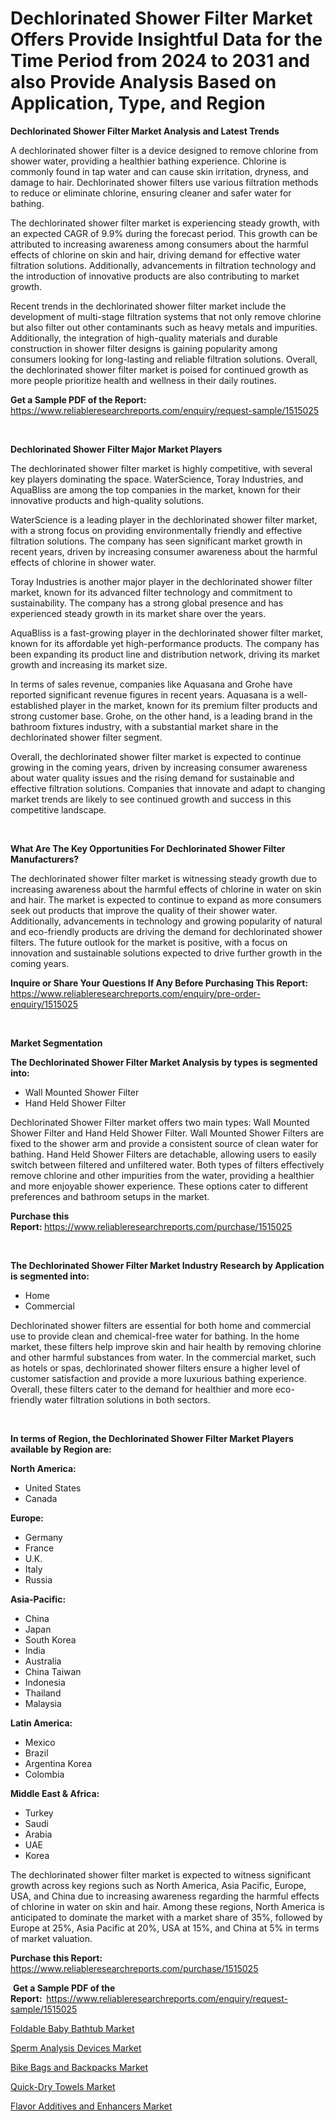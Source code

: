 <p><h1>Dechlorinated Shower Filter Market Offers Provide Insightful Data for the Time Period from 2024 to 2031 and also Provide Analysis Based on Application, Type, and Region</h1></p><p><strong>Dechlorinated Shower Filter Market Analysis and Latest Trends</strong></p>
<p><p>A dechlorinated shower filter is a device designed to remove chlorine from shower water, providing a healthier bathing experience. Chlorine is commonly found in tap water and can cause skin irritation, dryness, and damage to hair. Dechlorinated shower filters use various filtration methods to reduce or eliminate chlorine, ensuring cleaner and safer water for bathing.</p><p>The dechlorinated shower filter market is experiencing steady growth, with an expected CAGR of 9.9% during the forecast period. This growth can be attributed to increasing awareness among consumers about the harmful effects of chlorine on skin and hair, driving demand for effective water filtration solutions. Additionally, advancements in filtration technology and the introduction of innovative products are also contributing to market growth.</p><p>Recent trends in the dechlorinated shower filter market include the development of multi-stage filtration systems that not only remove chlorine but also filter out other contaminants such as heavy metals and impurities. Additionally, the integration of high-quality materials and durable construction in shower filter designs is gaining popularity among consumers looking for long-lasting and reliable filtration solutions. Overall, the dechlorinated shower filter market is poised for continued growth as more people prioritize health and wellness in their daily routines.</p></p>
<p><strong>Get a Sample PDF of the Report:&nbsp;</strong> <a href="https://www.reliableresearchreports.com/enquiry/request-sample/1515025">https://www.reliableresearchreports.com/enquiry/request-sample/1515025</a></p>
<p>&nbsp;</p>
<p><strong>Dechlorinated Shower Filter Major Market Players</strong></p>
<p><p>The dechlorinated shower filter market is highly competitive, with several key players dominating the space. WaterScience, Toray Industries, and AquaBliss are among the top companies in the market, known for their innovative products and high-quality solutions.</p><p>WaterScience is a leading player in the dechlorinated shower filter market, with a strong focus on providing environmentally friendly and effective filtration solutions. The company has seen significant market growth in recent years, driven by increasing consumer awareness about the harmful effects of chlorine in shower water.</p><p>Toray Industries is another major player in the dechlorinated shower filter market, known for its advanced filter technology and commitment to sustainability. The company has a strong global presence and has experienced steady growth in its market share over the years.</p><p>AquaBliss is a fast-growing player in the dechlorinated shower filter market, known for its affordable yet high-performance products. The company has been expanding its product line and distribution network, driving its market growth and increasing its market size.</p><p>In terms of sales revenue, companies like Aquasana and Grohe have reported significant revenue figures in recent years. Aquasana is a well-established player in the market, known for its premium filter products and strong customer base. Grohe, on the other hand, is a leading brand in the bathroom fixtures industry, with a substantial market share in the dechlorinated shower filter segment.</p><p>Overall, the dechlorinated shower filter market is expected to continue growing in the coming years, driven by increasing consumer awareness about water quality issues and the rising demand for sustainable and effective filtration solutions. Companies that innovate and adapt to changing market trends are likely to see continued growth and success in this competitive landscape.</p></p>
<p>&nbsp;</p>
<p><strong>What Are The Key Opportunities For Dechlorinated Shower Filter Manufacturers?</strong></p>
<p><p>The dechlorinated shower filter market is witnessing steady growth due to increasing awareness about the harmful effects of chlorine in water on skin and hair. The market is expected to continue to expand as more consumers seek out products that improve the quality of their shower water. Additionally, advancements in technology and growing popularity of natural and eco-friendly products are driving the demand for dechlorinated shower filters. The future outlook for the market is positive, with a focus on innovation and sustainable solutions expected to drive further growth in the coming years.</p></p>
<p><strong>Inquire or Share Your Questions If Any Before Purchasing This Report:</strong> <a href="https://www.reliableresearchreports.com/enquiry/pre-order-enquiry/1515025">https://www.reliableresearchreports.com/enquiry/pre-order-enquiry/1515025</a></p>
<p>&nbsp;</p>
<p><strong>Market Segmentation</strong></p>
<p><strong>The Dechlorinated Shower Filter Market Analysis by types is segmented into:</strong></p>
<p><ul><li>Wall Mounted Shower Filter</li><li>Hand Held Shower Filter</li></ul></p>
<p><p>Dechlorinated Shower Filter market offers two main types: Wall Mounted Shower Filter and Hand Held Shower Filter. Wall Mounted Shower Filters are fixed to the shower arm and provide a consistent source of clean water for bathing. Hand Held Shower Filters are detachable, allowing users to easily switch between filtered and unfiltered water. Both types of filters effectively remove chlorine and other impurities from the water, providing a healthier and more enjoyable shower experience. These options cater to different preferences and bathroom setups in the market.</p></p>
<p><strong>Purchase this Report:&nbsp;</strong><a href="https://www.reliableresearchreports.com/purchase/1515025">https://www.reliableresearchreports.com/purchase/1515025</a></p>
<p>&nbsp;</p>
<p><strong>The Dechlorinated Shower Filter Market Industry Research by Application is segmented into:</strong></p>
<p><ul><li>Home</li><li>Commercial</li></ul></p>
<p><p>Dechlorinated shower filters are essential for both home and commercial use to provide clean and chemical-free water for bathing. In the home market, these filters help improve skin and hair health by removing chlorine and other harmful substances from water. In the commercial market, such as hotels or spas, dechlorinated shower filters ensure a higher level of customer satisfaction and provide a more luxurious bathing experience. Overall, these filters cater to the demand for healthier and more eco-friendly water filtration solutions in both sectors.</p></p>
<p>&nbsp;</p>
<p><strong>In terms of Region, the Dechlorinated Shower Filter Market Players available by Region are:</strong></p>
<p>
    <p> <strong> North America: </strong>
        <ul>
            <li>United States</li>
            <li>Canada</li>
        </ul>
        </p> 
    <p> <strong> Europe: </strong>
        <ul>
            <li>Germany</li>
            <li>France</li>
            <li>U.K.</li>
            <li>Italy</li>
            <li>Russia</li>
        </ul>
        </p> 
    <p> <strong> Asia-Pacific: </strong>
        <ul>
            <li>China</li>
            <li>Japan</li>
            <li>South Korea</li>
            <li>India</li>
            <li>Australia</li>
            <li>China Taiwan</li>
            <li>Indonesia</li>
            <li>Thailand</li>
            <li>Malaysia</li>
        </ul>
        </p> 
    <p> <strong> Latin America: </strong>
        <ul>
            <li>Mexico</li>
            <li>Brazil</li>
            <li>Argentina Korea</li>
            <li>Colombia</li>
        </ul>
        </p> 
    <p> <strong> Middle East & Africa: </strong>
        <ul>
            <li>Turkey</li>
            <li>Saudi</li>
            <li>Arabia</li>
            <li>UAE</li>
            <li>Korea</li>
        </ul>
    </p>
    </p>
<p><p>The dechlorinated shower filter market is expected to witness significant growth across key regions such as North America, Asia Pacific, Europe, USA, and China due to increasing awareness regarding the harmful effects of chlorine in water on skin and hair. Among these regions, North America is anticipated to dominate the market with a market share of 35%, followed by Europe at 25%, Asia Pacific at 20%, USA at 15%, and China at 5% in terms of market valuation.</p></p>
<p><strong>Purchase this Report: </strong><a href="https://www.reliableresearchreports.com/purchase/1515025">https://www.reliableresearchreports.com/purchase/1515025</a></p>
<p>&nbsp;<strong>Get a Sample PDF of the Report:&nbsp;&nbsp;</strong><a href="https://www.reliableresearchreports.com/enquiry/request-sample/1515025">https://www.reliableresearchreports.com/enquiry/request-sample/1515025</a></p>
<p><strong></strong></p>
<p><p><a href="https://github.com/zjyglelu/Market-Research-Report-List-1/blob/main/foldable-baby-bathtub-market.md">Foldable Baby Bathtub Market</a></p><p><a href="https://shimmer-gardenia-37a.notion.site/Sperm-Analysis-Devices-Market-Centers-on-Aspects-such-as-Market-Growth-Market-Share-Market-Opportu-ff4da3d5ca47447f89b85753e62000bd">Sperm Analysis Devices Market</a></p><p><a href="https://view.publitas.com/reportprime-1/bike-bags-and-backpacks-market-research-report-provides-critical-insights-that-can-help-shape-business-development-and-investment-strategies/">Bike Bags and Backpacks Market</a></p><p><a href="https://github.com/mbisetmhermsr/Market-Research-Report-List-1/blob/main/quick-dry-towels-market.md">Quick-Dry Towels Market</a></p><p><a href="https://unruly-ladybug-44b.notion.site/Flavor-Additives-and-Enhancers-Market-Size-Market-Share-and-Global-Market-Analysis-Report-2024-2-6976a7ad27db48e598d7f86752f85c62">Flavor Additives and Enhancers Market</a></p></p>